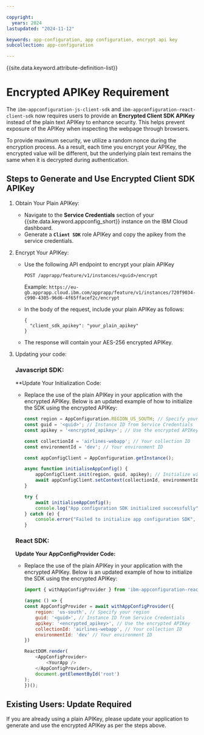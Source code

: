 ```yaml
---

copyright:
  years: 2024
lastupdated: "2024-11-12"

keywords: app-configuration, app configuration, encrypt api key
subcollection: app-configuration

---
```

{{site.data.keyword.attribute-definition-list}}

# Encrypted APIKey Requirement

The `ibm-appconfiguration-js-client-sdk` and `ibm-appconfiguration-react-client-sdk` now requires users to provide an **Encrypted Client SDK APIKey** instead of the plain text APIKey to enhance security. This helps prevent exposure of the APIKey when inspecting the webpage through browsers.

To provide maximum security, we utilize a random nonce during the encryption process. As a result, each time you encrypt your APIKey, the encrypted value will be different, but the underlying plain text remains the same when it is decrypted during authentication.

## Steps to Generate and Use Encrypted Client SDK APIKey

1. Obtain Your Plain APIKey:
    - Navigate to the **Service Credentials** section of your {{site.data.keyword.appconfig_short}} instance on the IBM Cloud dashboard.
    - Generate a **`Client SDK`** role APIKey and copy the apikey from the service credentials.
2. Encrypt Your APIKey:
    - Use the following API endpoint to encrypt your plain APIKey
        ```code
        POST /apprapp/feature/v1/instances/<guid>/encrypt
        ```

        Example: `https://eu-gb.apprapp.cloud.ibm.com/apprapp/feature/v1/instances/720f9034-c990-4305-96d6-4f65ffacef2c/encrypt`
    - In the body of the request, include your plain APIKey as follows:
        ```code
        {
          "client_sdk_apikey": "your_plain_apikey"
        }
        ```

    - The response will contain your AES-256 encrypted APIKey.
3. Updating your code:

   ### Javascript SDK:
     **Update Your Initialization Code:
    - Replace the use of the plain APIKey in your application with the encrypted APIKey. Below is an updated example of how to initialize the SDK using the encrypted APIKey:
        ```js
        const region = AppConfiguration.REGION_US_SOUTH; // Specify your region
        const guid = '<guid>'; // Instance ID from Service Credentials
        const apikey = '<encrypted_apikey>'; // Use the encrypted APIKey

        const collectionId = 'airlines-webapp'; // Your collection ID
        const environmentId = 'dev'; // Your environment ID

        const appConfigClient = AppConfiguration.getInstance();

        async function initialiseAppConfig() {
            appConfigClient.init(region, guid, apikey); // Initialize with encrypted APIKey
            await appConfigClient.setContext(collectionId, environmentId);
        }

        try {
            await initialiseAppConfig();
            console.log("App configuration SDK initialized successfully");
        } catch (e) {
            console.error("Failed to initialize app configuration SDK", e);
        }
        ```

   ### React SDK:
   **Update Your AppConfigProvider Code:**
    - Replace the use of the plain APIKey in your application with the encrypted APIKey. Below is an updated example of how to initialize the SDK using the encrypted APIKey:
        ```js
        import { withAppConfigProvider } from 'ibm-appconfiguration-react-client-sdk';

        (async () => {
        const AppConfigProvider = await withAppConfigProvider({
            region: 'us-south', // Specify your region
            guid: '<guid>', // Instance ID from Service Credentials
            apikey: '<encrypted_apikey>', // Use the encrypted APIKey
            collectionId: 'airlines-webapp', // Your collection ID
            environmentId: 'dev' // Your environment ID
        })

        ReactDOM.render(
            <AppConfigProvider>
                <YourApp />
            </AppConfigProvider>,
            document.getElementById('root')
        );
        })();
        ```       

## Existing Users: Update Required

If you are already using a plain APIKey, please update your application to generate and use the encrypted APIKey as per the steps above.
